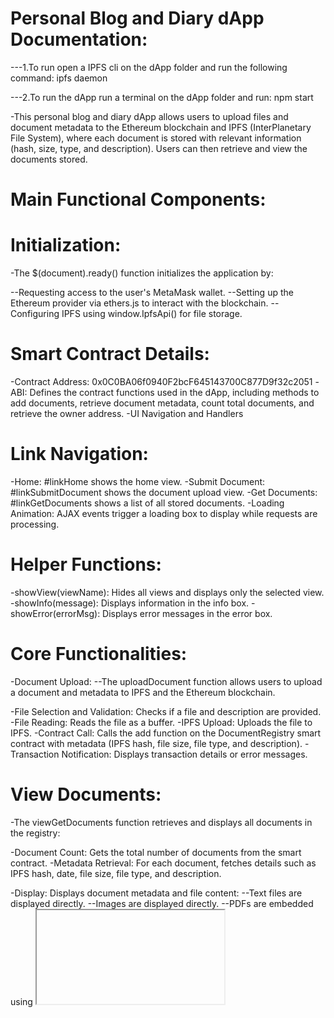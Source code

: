 # Personal Blog and Diary dApp Documentation:

---1.To run open a IPFS cli on the dApp folder and run the following command: ipfs daemon

---2.To run the dApp run a terminal on the dApp folder and run: npm start

-This personal blog and diary dApp allows users to upload files and document metadata to the Ethereum blockchain and IPFS (InterPlanetary File System), where each document is stored with relevant information (hash, size, type, and description). Users can then retrieve and view the documents stored.

# Main Functional Components:

# Initialization:
-The $(document).ready() function initializes the application by:

--Requesting access to the user's MetaMask wallet.
--Setting up the Ethereum provider via ethers.js to interact with the blockchain.
--Configuring IPFS using window.IpfsApi() for file storage.

# Smart Contract Details:
-Contract Address: 0x0C0BA06f0940F2bcF645143700C877D9f32c2051
-ABI: Defines the contract functions used in the dApp, including methods to add documents, retrieve document metadata, count total documents, and retrieve the owner address.
-UI Navigation and Handlers

# Link Navigation:

-Home: #linkHome shows the home view.
-Submit Document: #linkSubmitDocument shows the document upload view.
-Get Documents: #linkGetDocuments shows a list of all stored documents.
-Loading Animation: AJAX events trigger a loading box to display while requests are processing.

# Helper Functions:

-showView(viewName): Hides all views and displays only the selected view.
-showInfo(message): Displays information in the info box.
-showError(errorMsg): Displays error messages in the error box.

# Core Functionalities:
-Document Upload:
--The uploadDocument function allows users to upload a document and metadata to IPFS and the Ethereum blockchain.

-File Selection and Validation: Checks if a file and description are provided.
-File Reading: Reads the file as a buffer.
-IPFS Upload: Uploads the file to IPFS.
-Contract Call: Calls the add function on the DocumentRegistry smart contract with metadata (IPFS hash, file size, file type, and description).
-Transaction Notification: Displays transaction details or error messages.

# View Documents:
-The viewGetDocuments function retrieves and displays all documents in the registry:

-Document Count: Gets the total number of documents from the smart contract.
-Metadata Retrieval: For each document, fetches details such as IPFS hash, date, file size, file type, and description.

-Display: Displays document metadata and file content:
--Text files are displayed directly.
--Images are displayed directly.
--PDFs are embedded using <iframe>.
--Other file types are accessible via an IPFS link.

# ------DocumentRegistry Smart Contract----------

# Overview
-The DocumentRegistry smart contract is designed to allow a designated owner to register documents with metadata including file size, date added, IPFS hash retrieval, file type, and an optional description. Only the contract owner can add new documents, making this registry suitable for a controlled environment where entries must be authorized.

# License and Compiler Version
-solidity

// SPDX-License-Identifier: GPL-3.0
pragma solidity ^0.8.7;
-Contract Elements
-State Variables
-documents: An array storing each registered document as a Document struct.
-contractOwner: The address of the contract owner, which is set to the deploying address upon contract creation.

# Structs
-Document: Represents a file with associated metadata.
-hash: The unique hash of the document (e.g., an IPFS hash).
-dateAdded: The timestamp indicating when the document was added.
-fileSize: The size of the document in bytes.
-fileType: The type of file (e.g., "pdf", "jpg").
-description: An optional description of the document.

# Modifiers
-onlyOwner: Restricts access to specific functions, allowing only the contract owner to call them.

# Events
-DocumentAdded: Emitted when a new document is added to the registry.

# Parameters:
-hash: The hash of the document.
-dateAdded: The timestamp of when the document was added.
-fileSize: The file size in bytes.
-fileType: The type of file.
-description: An optional description of the document.

# Constructor
-constructor(): Sets the deploying address as the contract owner.
-Functions
-Public Functions
-getOwner()

-Retrieves the address of the contract owner.
-Returns: address - The owner’s address.
-add(string memory hash, uint256 fileSize, string memory fileType, string memory description)

-Adds a new document to the registry with the specified metadata. Only the contract owner can call this function.
-Emits the DocumentAdded event.

# Parameters:
-hash: The document’s unique hash (e.g., IPFS hash).
-fileSize: The size of the document in bytes.
-fileType: The document type (e.g., "pdf").
-description: An optional description of the document.
-Returns: uint256 - The timestamp (dateAdded) of when the document was added.
-getDocumentsCount()

-Retrieves the total number of documents stored in the registry.
-Returns: uint256 - The total count of documents.
-getDocument(uint256 index)

-Retrieves the metadata of a document at a specific index in the documents array.

# Parameters:
-index: The index of the document within the documents array.
-Returns:
-string - The document hash.
-uint256 - The date the document was added.
-uint256 - The file size in bytes.
-string - The file type.
-string - The document description.
-getDocumentStats(uint256 index)

-Retrieves only the file size and file type of a document at a specific index.

# Parameters:
-index: The index of the document within the documents array.
-Returns:
-uint256 - The file size in bytes.
-string - The file type.
-Usage

# Adding Documents:

-Only the contract owner can add documents using the add function.
-The function takes metadata about the document and stores it in the documents array.
-Adding a document emits a DocumentAdded event containing the document’s metadata.

# Retrieving Information:

-Use getDocumentsCount to get the total number of documents in the registry.
-Use getDocument to retrieve all metadata about a specific document.
-Use getDocumentStats to retrieve only the file size and file type of a specific document.

# Notes
-Only Contract Owner Access: The onlyOwner modifier restricts document addition to the contract owner, ensuring that only authorized documents are added.
-Event Logging: The DocumentAdded event logs metadata for each added document, allowing off-chain applications to track document additions in real-time.
-Off-Chain Storage: The contract stores document metadata, but not the actual document content, which should be stored off-chain (e.g., on IPFS or another decentralized storage solution).